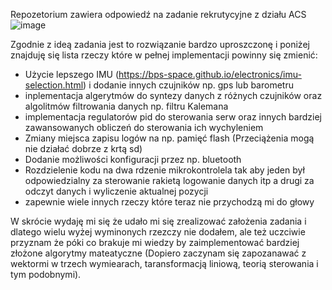 Repozetorium zawiera odpowiedź na zadanie rekrutycyjne z działu ACS
![image](https://github.com/user-attachments/assets/7df72401-673d-477a-aeac-386d5f6a7523)

Zgodnie z ideą zadania jest to rozwiązanie bardzo uproszczonę i poniżej znajduję się lista rzeczy które w pełnej implementacji powinny się zmienić:
- Użycie lepszego IMU (https://bps-space.github.io/electronics/imu-selection.html) i dodanie innych czujników np. gps lub barometru
- inplementacja algerytmów do syntezy danych z różnych czujników oraz algolitmów filtrowania danych np. filtru Kalemana
- implementacja regulatorów pid do sterowania serw oraz innych bardziej zawansowanych obliczeń do sterowania ich wychyleniem
- Zmiany miejsca zapisu logów na np. pamięć flash (Przeciążenia mogą nie działać dobrze z krtą sd)
- Dodanie możliwości konfiguracji przez np. bluetooth
- Rozdzielenie kodu na dwa rdzenie mikrokontrolela tak aby jeden był odpowiedzialny za sterowanie rakietą logowanie danych itp a drugi za odczyt danych i wyliczenie aktualnej pozycji
- zapewnie wiele innych rzeczy które teraz nie przychodzą mi do głowy

W skrócie wydaję mi się że udało mi się zrealizować założenia zadania i dlatego wielu wyżej wyminonych rzezczy nie dodałem, ale też uczciwie przyznam że póki co brakuje mi wiedzy by zaimplementować
bardziej złożone algorytmy mateatyczne (Dopiero zaczynam się zapozanawać z wektormi w trzech wymiearach, taransformacją liniową, teorią sterowania i tym podobnymi).
